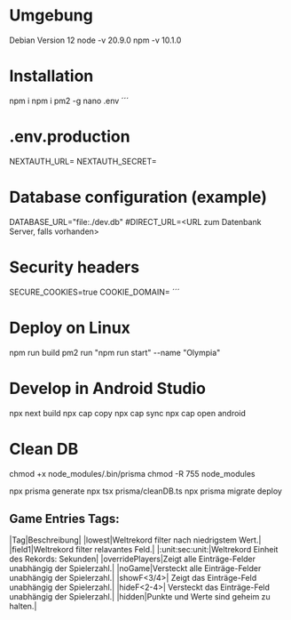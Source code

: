 # Umgebung
Debian Version 12
node -v 20.9.0
npm -v 10.1.0

# Installation
npm i
npm i pm2 -g
nano .env
´´´
# .env.production
NEXTAUTH_URL=<URL zum Server>
NEXTAUTH_SECRET=<generate Seceret>

# Database configuration (example)
DATABASE_URL="file:./dev.db"
#DIRECT_URL=<URL zum Datenbank Server, falls vorhanden>

# Security headers
SECURE_COOKIES=true
COOKIE_DOMAIN=<Domain>
´´´
# Deploy on Linux
npm run build
pm2 run "npm run start" --name "Olympia"

# Develop in Android Studio
npx next build
npx cap copy
npx cap sync
npx cap open android

# Clean DB
chmod +x node_modules/.bin/prisma
chmod -R 755 node_modules

npx prisma generate
npx tsx prisma/cleanDB.ts
npx prisma migrate deploy



## Game Entries Tags:
|Tag|Beschreibung|
|lowest|Weltrekord filter nach niedrigstem Wert.|
|field1|Weltrekord filter relavantes Feld.|
|:unit:sec:unit:|Weltrekord Einheit des Rekords: Sekunden|
|overridePlayers|Zeigt alle Einträge-Felder unabhängig der Spielerzahl.|
|noGame|Versteckt alle Einträge-Felder unabhängig der Spielerzahl.|
|showF<3/4>| Zeigt das Einträge-Feld unabhängig der Spielerzahl.|
|hideF<2-4>| Versteckt das Einträge-Feld unabhängig der Spielerzahl.|
|hidden|Punkte und Werte sind geheim zu halten.|